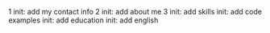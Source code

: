 1 init: add my contact info
2 init: add about me
3 init: add skills
init: add code examples
init: add education
init: add english
